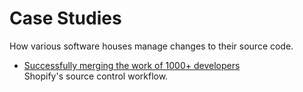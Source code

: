 # Case Studies

How various software houses manage changes to their source code.

- [Successfully merging the work of 1000+ developers](https://engineering.shopify.com/blogs/engineering/successfully-merging-work-1000-developers) \
  Shopify's source control workflow.

